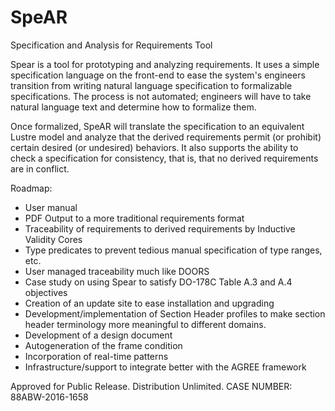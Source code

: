 # SpeAR
Specification and Analysis for Requirements Tool

Spear is a tool for prototyping and analyzing requirements. It uses a simple specification language on the front-end to ease the system's engineers transition from writing natural language specification to formalizable specifications. The process is not automated; engineers will have to take natural language text and determine how to formalize them.

Once formalized, SpeAR will translate the specification to an equivalent Lustre model and analyze that the derived requirements permit (or prohibit) certain desired (or undesired) behaviors. It also supports the ability to check a specification for consistency, that is, that no derived requirements are in conflict.

Roadmap:
- User manual
- PDF Output to a more traditional requirements format
- Traceability of requirements to derived requirements by Inductive Validity Cores
- Type predicates to prevent tedious manual specification of type ranges, etc.
- User managed traceability much like DOORS
- Case study on using Spear to satisfy DO-178C Table A.3 and A.4 objectives
- Creation of an update site to ease installation and upgrading
- Development/implementation of Section Header profiles to make section header terminology more meaningful to different domains.
- Development of a design document
- Autogeneration of the frame condition
- Incorporation of real-time patterns
- Infrastructure/support to integrate better with the AGREE framework

Approved for Public Release. Distribution Unlimited. CASE NUMBER: 88ABW-2016-1658
